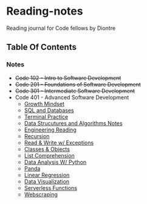 # Reading-notes
Reading journal for Code fellows by Diontre 

## Table Of Contents


### Notes

- ~~Code 102 - Intro to Software Development~~
- ~~Code 201 - Foundations of Software Development~~
- ~~Code 301 - Intermediate Software Development~~
- Code 401 - Advanced Software Development
  - [Growth Mindset ](https://github.com/houseofjavascript/reading-notes/blob/main/Python%20401)
  - [SQL and Databases](https://github.com/houseofjavascript/reading-notes/blob/main/Databases%20and%20SQL)
  - [Terminal Practice]()
  - [Data Strucutures and Algorithms Notes](https://houseofjavascript.github.io/reading-notes/Data%20Structures%20and%20Algorithms)
  - [Engineering Reading](https://houseofjavascript.github.io/reading-notes/Engineering%20Reading)
  - [Recursion](https://houseofjavascript.github.io/reading-notes/Class%2002)
  - [Read & Write w/ Exceptions](https://houseofjavascript.github.io/reading-notes/Class%2003)
  - [Classes & Objects](https://houseofjavascript.github.io/reading-notes/Class%2004)
  - [List Comprehension](https://houseofpython.github.io/reading-notes/Class%2008)
  - [Data Analysis W/ Python](https://houseofpython.github.io/reading-notes/Class%2011)
  - [Panda](https://houseofpython.github.io/reading-notes/Class%2012)
  - [Linear Regression](https://houseofpython.github.io/reading-notes/Class%2013)
  - [Data Visualization](https://houseofpython.github.io/reading-notes/Class%2014)
  - [Serverless Functions](https://houseofpython.github.io/reading-notes/Class%2016)
  - [Webscraping](https://github.com/houseofpython/reading-notes/blob/63c6417f27c5ce61199dc86f4a9bb2ed0afae6dd/Class%2017)



